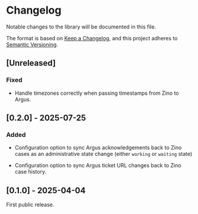 # Changelog

Notable changes to the library will be documented in this file.

The format is based on [Keep a Changelog](https://keepachangelog.com/en/1.0.0/),
and this project adheres to [Semantic Versioning](https://semver.org/spec/v2.0.0.html).

## [Unreleased]

### Fixed

- Handle timezones correctly when passing timestamps from Zino to Argus.

## [0.2.0] - 2025-07-25

### Added

- Configuration option to sync Argus acknowledgements back to Zino cases as an
  administrative state change (either `working` or `waiting` state)

- Configuration option to sync Argus ticket URL changes back to Zino case
  history.

## [0.1.0] - 2025-04-04

First public release.
